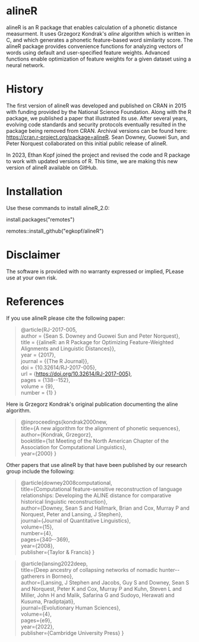 # alineR

alineR is an R package that enables calculation of a phonetic distance measurment. It uses Grzegorz Kondrak's _aline_ algorithm which is written in C, and which generates a phonetic feature-based word similarity score. The alineR package provides convenience functions for analyzing vectors of words using default and user-specified feature weights. Advanced functions enable optimization of feature weights for a given dataset using a neural network.

# History

The first version of alineR was developed and published on CRAN in 2015 with funding provided by the National Science Foundation. Along with the R package, we published a paper that illustrated its use. After several years, evolving code standards and security protocols eventually resulted in the package being removed from CRAN. Archival versions can be found here: https://cran.r-project.org/package=alineR. Sean Downey, Guowei Sun, and Peter Norquest collaborated on this initial public release of alineR.

In 2023, Ethan Kopf joined the project and revised the code and R package to work with updated versions of R. This time, we are making this new version of alineR available on GitHub.

# Installation

Use these commands to install alineR_2.0:

install.packages("remotes")

remotes::install_github("egkopf/alineR")

# Disclaimer
The software is provided with no warranty expressed or implied, PLease use at your own risk.

# References

If you use alineR please cite the following paper:


> @article{RJ-2017-005,  
>  author = {Sean S. Downey and Guowei Sun and Peter Norquest},  
>  title = {{alineR: an R Package for Optimizing Feature-Weighted
>          Alignments and Linguistic Distances}},  
>  year = {2017},  
>  journal = {{The R Journal}},  
>  doi = {10.32614/RJ-2017-005},  
>  url = {https://doi.org/10.32614/RJ-2017-005},  
>  pages = {138--152},  
>  volume = {9},  
>  number = {1} 
>}

Here is Grzegorz Kondrak's original publication documenting the aline algorithm. 

>@inproceedings{kondrak2000new,  
>  title={A new algorithm for the alignment of phonetic sequences},  
>  author={Kondrak, Grzegorz},  
>  booktitle={1st Meeting of the North American Chapter of the Association for Computational Linguistics},  
>  year={2000} 
>}

Other papers that use alineR by that have been published by our research group include the following:

>@article{downey2008computational,  
>  title={Computational feature-sensitive reconstruction of language relationships: Developing the ALINE distance for comparative historical linguistic reconstruction},  
>  author={Downey, Sean S and Hallmark, Brian and Cox, Murray P and Norquest, Peter and Lansing, J Stephen},  
>  journal={Journal of Quantitative Linguistics},  
>  volume={15},  
>  number={4},  
>  pages={340--369},  
>  year={2008},  
>  publisher={Taylor \& Francis}
>}

>@article{lansing2022deep,  
>  title={Deep ancestry of collapsing networks of nomadic hunter--gatherers in Borneo},  
>  author={Lansing, J Stephen and Jacobs, Guy S and Downey, Sean S and Norquest, Peter K and Cox, Murray P and Kuhn, Steven L and Miller, John H and Malik, Safarina G and Sudoyo, Herawati and Kusuma, Pradiptajati},  
>  journal={Evolutionary Human Sciences},  
>  volume={4},  
>  pages={e9},  
>  year={2022},  
>  publisher={Cambridge University Press} 
>}



